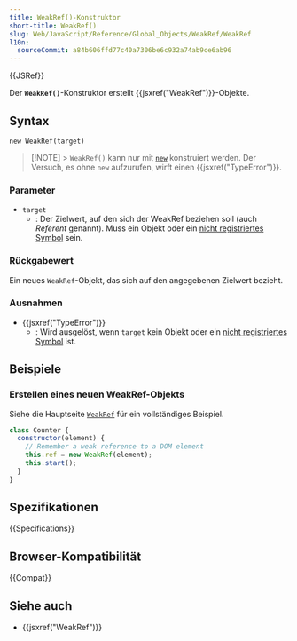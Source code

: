 ```yaml
---
title: WeakRef()-Konstruktor
short-title: WeakRef()
slug: Web/JavaScript/Reference/Global_Objects/WeakRef/WeakRef
l10n:
  sourceCommit: a84b606ffd77c40a7306be6c932a74ab9ce6ab96
---
```


{{JSRef}}

Der **`WeakRef()`**-Konstruktor erstellt {{jsxref("WeakRef")}}-Objekte.

## Syntax

```js-nolint
new WeakRef(target)
```

> [!NOTE] > `WeakRef()` kann nur mit [`new`](/de/docs/Web/JavaScript/Reference/Operators/new) konstruiert werden. Der Versuch, es ohne `new` aufzurufen, wirft einen {{jsxref("TypeError")}}.

### Parameter

- `target`
  - : Der Zielwert, auf den sich der WeakRef beziehen soll (auch _Referent_ genannt). Muss ein Objekt oder ein [nicht registriertes Symbol](/de/docs/Web/JavaScript/Reference/Global_Objects/Symbol#shared_symbols_in_the_global_symbol_registry) sein.

### Rückgabewert

Ein neues `WeakRef`-Objekt, das sich auf den angegebenen Zielwert bezieht.

### Ausnahmen

- {{jsxref("TypeError")}}
  - : Wird ausgelöst, wenn `target` kein Objekt oder ein [nicht registriertes Symbol](/de/docs/Web/JavaScript/Reference/Global_Objects/Symbol#shared_symbols_in_the_global_symbol_registry) ist.

## Beispiele

### Erstellen eines neuen WeakRef-Objekts

Siehe die Hauptseite [`WeakRef`](/de/docs/Web/JavaScript/Reference/Global_Objects/WeakRef#examples) für ein vollständiges Beispiel.

```js
class Counter {
  constructor(element) {
    // Remember a weak reference to a DOM element
    this.ref = new WeakRef(element);
    this.start();
  }
}
```

## Spezifikationen

{{Specifications}}

## Browser-Kompatibilität

{{Compat}}

## Siehe auch

- {{jsxref("WeakRef")}}
